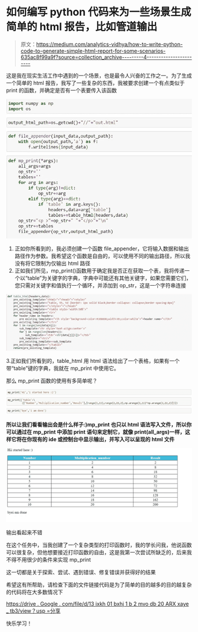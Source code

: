 # 如何编写 python 代码来为一些场景生成简单的 html 报告，比如管道输出

> 原文：<https://medium.com/analytics-vidhya/how-to-write-python-code-to-generate-simple-html-report-for-some-scenarios-635ac8f99a9f?source=collection_archive---------4----------------------->

这是我在现实生活工作中遇到的一个场景，也是最令人兴奋的工作之一。为了生成一个简单的 html 报告，我写了一些复杂的东西，我被要求创建一个有点类似于 print 的函数，并确定是否有一个表要传入该函数

![](img/c6ea59c24732c4c4eda1b70519174923.png)

1.  正如你所看到的，我必须创建一个函数 file_appender，它将输入数据和输出路径作为参数。我希望这个函数是自由的，可以使用不同的输出路径，所以我没有将它限制为仅输出 html 路径
2.  正如我们所见，mp_print()函数用于确定我是否正在获取一个表，我将传递一个以“table”为关键字的字典，字典中可能还有其他关键字，如果您需要它们，您只需对关键字和值执行一个循环，并添加到 op_str，这是一个字符串连接

![](img/cacc09c58fe1e1f3da151552179602c5.png)

3.正如我们所看到的，table_html 用 html 语法给出了一个表格，如果有一个带“table”键的字典，我就在 mp_print 中使用它。

那么 mp_print 函数的使用有多简单呢？

![](img/e5736602597f33fd93e5ba7f318b3130.png)

**所以让我们看看输出会是什么样子:)mp_print 也只以 html 语法写入文件，所以你可以通过在 mp_print 中添加 print 语句来定制它，就像 print(all_args)一样，这样它将在你现有的 ide 或控制台中显示输出，并写入可以呈现的 html 文件**

![](img/10ab14852c67cbbeaeba9905934ba5d0.png)

输出看起来不错

在这个任务中，当我创建了一个复杂类型的打印函数时，我的学长问我，他说函数可以很复杂，但他想要接近打印函数的自由，这是我第一次尝试所缺乏的，后来我不得不用很少的条件来实现 mp_print

这一切都是关于探索、尝试、遇到错误、修复错误并获得好的结果

希望这有所帮助，请检查下面的文件链接代码是为了简单的目的越多的目的越复杂的代码将在大多数情况下

[https://drive . Google . com/file/d/13 ixkh 01 bxhj 1 b 2 mvo db 20 ARX xaye _ tb3/view？usp =分享](https://drive.google.com/file/d/13iXKh01bXhj1b2mvodB20aRXxayE_tb3/view?usp=sharing)

快乐学习！
